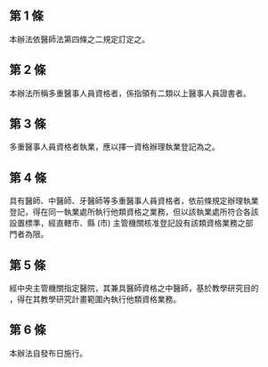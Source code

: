 第 1 條
-------
本辦法依醫師法第四條之二規定訂定之。

第 2 條
-------
本辦法所稱多重醫事人員資格者，係指領有二類以上醫事人員證書者。

第 3 條
-------
多重醫事人員資格者執業，應以擇一資格辦理執業登記為之。

第 4 條
-------
具有醫師、中醫師、牙醫師等多重醫事人員資格者，依前條規定辦理執業  
登記，得在同一執業處所執行他類資格之業務，但以該執業處所符合各該  
設置標準，經直轄市、縣 (市) 主管機關核准登記設有該類資格業務之部  
門者為限。

第 5 條
-------
經中央主管機關指定醫院，其兼具醫師資格之中醫師，基於教學研究目的  
，得在其教學研究計畫範圍內執行他類資格業務。

第 6 條
-------
本辦法自發布日施行。

